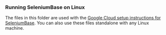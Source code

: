 ### Running SeleniumBase on Linux

The files in this folder are used with the [Google Cloud setup instructions for SeleniumBase](https://github.com/mdmintz/SeleniumBase/blob/master/integrations/google_cloud/ReadMe.md). You can also use these files standalone with any Linux machine.
